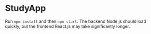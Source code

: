 # StudyApp
Run `npm install` and then `npm start`. The backend Node.js should load quickly, but the frontend React.js may take significantly longer.
